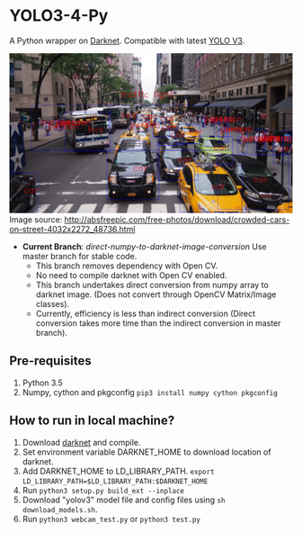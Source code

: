 # YOLO3-4-Py
A Python wrapper on [Darknet](https://github.com/pjreddie/darknet). Compatible with latest [YOLO V3](https://pjreddie.com/darknet/yolo).

![OutputImage](doc/output.jpg)
Image source: http://absfreepic.com/free-photos/download/crowded-cars-on-street-4032x2272_48736.html


* __Current Branch__: _direct-numpy-to-darknet-image-conversion_ Use master branch for stable code.
   - This branch removes dependency with Open CV.
   - No need to compile darknet with Open CV enabled.
   - This branch undertakes direct conversion from numpy array to darknet image. (Does not convert through OpenCV Matrix/Image classes). 
   - Currently, efficiency is less than indirect conversion (Direct conversion takes more time than the indirect conversion in master branch).

## Pre-requisites
1) Python 3.5
2) Numpy, cython and pkgconfig `pip3 install numpy cython pkgconfig`

## How to run in local machine?
1) Download [darknet](https://github.com/pjreddie/darknet) and compile.
2) Set environment variable DARKNET_HOME to download location of darknet.
3) Add DARKNET_HOME to LD_LIBRARY_PATH. `export LD_LIBRARY_PATH=$LD_LIBRARY_PATH:$DARKNET_HOME`
4) Run `python3 setup.py build_ext --inplace`
5) Download "yolov3" model file and config files using `sh download_models.sh`.
6) Run `python3 webcam_test.py` or `python3 test.py`

